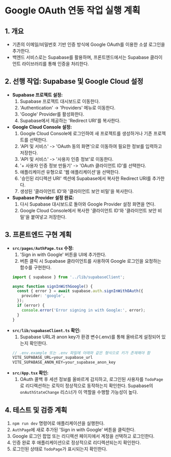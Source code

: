 # Google OAuth 연동 작업 실행 계획

## 1. 개요
- 기존의 이메일/비밀번호 기반 인증 방식에 Google OAuth를 이용한 소셜 로그인을 추가한다.
- 백엔드 서비스로는 Supabase를 활용하며, 프론트엔드에서는 Supabase 클라이언트 라이브러리를 통해 인증을 처리한다.

## 2. 선행 작업: Supabase 및 Google Cloud 설정
- **Supabase 프로젝트 설정:**
    1. Supabase 프로젝트 대시보드로 이동한다.
    2. 'Authentication' -> 'Providers' 메뉴로 이동한다.
    3. 'Google' Provider를 활성화한다.
    4. Supabase에서 제공하는 'Redirect URI'를 복사한다.
- **Google Cloud Console 설정:**
    1. Google Cloud Console에 로그인하여 새 프로젝트를 생성하거나 기존 프로젝트를 선택한다.
    2. 'API 및 서비스' -> 'OAuth 동의 화면'으로 이동하여 필요한 정보를 입력하고 저장한다.
    3. 'API 및 서비스' -> '사용자 인증 정보'로 이동한다.
    4. '+ 사용자 인증 정보 만들기' -> 'OAuth 클라이언트 ID'를 선택한다.
    5. 애플리케이션 유형으로 '웹 애플리케이션'을 선택한다.
    6. '승인된 리디렉션 URI' 섹션에 Supabase에서 복사한 Redirect URI를 추가한다.
    7. 생성된 '클라이언트 ID'와 '클라이언트 보안 비밀'을 복사한다.
- **Supabase Provider 설정 완료:**
    1. 다시 Supabase 대시보드로 돌아와 Google Provider 설정 화면을 연다.
    2. Google Cloud Console에서 복사한 '클라이언트 ID'와 '클라이언트 보안 비밀'을 붙여넣고 저장한다.

## 3. 프론트엔드 구현 계획
- **`src/pages/AuthPage.tsx` 수정:**
    1. 'Sign in with Google' 버튼을 UI에 추가한다.
    2. 버튼 클릭 시 Supabase 클라이언트를 사용하여 Google 로그인을 요청하는 함수를 구현한다.
    ```typescript
    import { supabase } from '../lib/supabaseClient';

    async function signInWithGoogle() {
      const { error } = await supabase.auth.signInWithOAuth({
        provider: 'google',
      });
      if (error) {
        console.error('Error signing in with Google:', error);
      }
    }
    ```
- **`src/lib/supabaseClient.ts` 확인:**
    1. Supabase URL과 anon key가 환경 변수(.env)를 통해 올바르게 설정되어 있는지 확인한다.
    ```typescript
    // .env.example 또는 .env 파일에 아래와 같은 형식으로 키가 존재해야 함
    VITE_SUPABASE_URL=your_supabase_url
    VITE_SUPABASE_ANON_KEY=your_supabase_anon_key
    ```
- **`src/App.tsx` 확인:**
    1. OAuth 콜백 후 세션 정보를 올바르게 감지하고, 로그인된 사용자를 `TodoPage`로 리디렉션하는 로직이 정상적으로 동작하는지 확인한다. Supabase의 `onAuthStateChange` 리스너가 이 역할을 수행할 가능성이 높다.

## 4. 테스트 및 검증 계획
1. `npm run dev` 명령어로 애플리케이션을 실행한다.
2. `AuthPage`에 새로 추가된 'Sign in with Google' 버튼을 클릭한다.
3. Google 로그인 팝업 또는 리디렉션 페이지에서 계정을 선택하고 로그인한다.
4. 인증 완료 후 애플리케이션으로 정상적으로 리디렉션되는지 확인한다.
5. 로그인된 상태로 `TodoPage`가 표시되는지 확인한다.